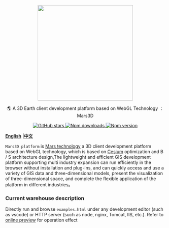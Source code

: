  
<p align="center">
<img src="https://mars3d.cn/logo.png" width="300px" />
</p>

<p align="center">🌎 A 3D Earth client development platform based on WebGL Technology ：Mars3D</p>

<p align="center">
<a target="_black" href="https://github.com/marsgis/mars3d">
<img alt="GitHub stars" src="https://img.shields.io/github/stars/marsgis/mars3d?style=flat&logo=github">
</a>
<a target="_black" href="https://www.npmjs.com/package/mars3d">
<img alt="Npm downloads" src="https://img.shields.io/npm/dt/mars3d?style=flat&logo=npm">
</a>
<a target="_black" href="https://www.npmjs.com/package/mars3d">
<img alt="Npm version" src="https://img.shields.io/npm/v/mars3d.svg?style=flat&logo=npm&label=version"/>
</a>
</p>

[**English**](./README_EN.md) |[**中文**](./README.md) 

 `Mars3D platform` is [Mars technology](http://marsgis.cn/) a 3D client development platform based on WebGL technology, which is based on [Cesium](https://cesium.com/cesiumjs/) optimization and B / S architecture design,The lightweight and efficient GIS development platform supporting multi industry expansion can run efficiently in the browser without installation and plug-ins, and can quickly access and use a variety of GIS data and three-dimensional models, present the visualization of three-dimensional space, and complete the flexible application of the platform in different industries。


### Current warehouse description 
Directly run and browse `examples.html` under any development editor (such as vscode) or HTTP server (such as node, nginx, Tomcat, IIS, etc.). Refer to [online preview](http://mars3d.cn/example) for operation effect
 